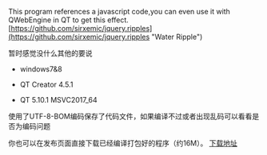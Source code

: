 This program references a javascript code,you can even use it with QWebEngine in QT to get this effect.[https://github.com/sirxemic/jquery.ripples](https://github.com/sirxemic/jquery.ripples "Water Ripple")

暂时感觉没什么其他的要说


- windows7&8


- QT Creator 4.5.1

- QT 5.10.1 MSVC2017_64

使用了UTF-8-BOM编码保存了代码文件，如果编译不过或者出现乱码可以看看是否为编码问题

你也可以在发布页面直接下载已经编译打包好的程序（约16M）。
[下载地址](https://github.com/tinyprogramer/Ripple-WallPaper/releases/tag/beta)





